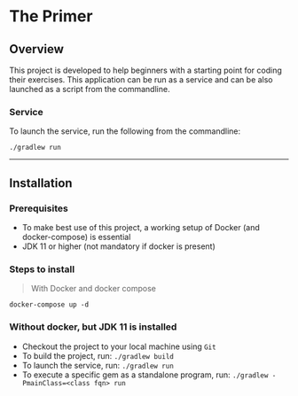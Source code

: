 # The Primer

## Overview

This project is developed to help beginners with a starting point for coding their exercises.
This application can be run as a service and can be also launched as a script from the commandline.

### Service

To launch the service, run the following from the commandline:

```
./gradlew run
```

---

## Installation
### Prerequisites
- To make best use of this project, a working setup of Docker (and docker-compose) is essential
- JDK 11 or higher (not mandatory if docker is present)

### Steps to install
> With Docker and docker compose

`docker-compose up -d`

### Without docker, but JDK 11 is installed
- Checkout the project to your local machine using `Git`
- To build the project, run: `./gradlew build`
- To launch the service, run: `./gradlew run`
- To execute a specific gem as a standalone program, run: `./gradlew -PmainClass=<class fqn> run `